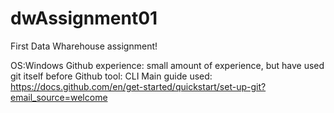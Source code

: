 # dwAssignment01

First Data Wharehouse assignment!

OS:Windows 
Github experience: small amount of experience, but have used git itself before
Github tool: CLI
Main guide used: https://docs.github.com/en/get-started/quickstart/set-up-git?email_source=welcome